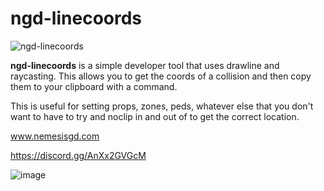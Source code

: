 # ngd-linecoords

![ngd-linecoords](https://media.discordapp.net/attachments/1077462714902917171/1077462755902247034/Large-Banner.png)


**ngd-linecoords** is a simple developer tool that uses drawline and raycasting.  This allows you to get the coords of a collision and then copy them to your clipboard with a command.

This is useful for setting props, zones, peds, whatever else that you don't want to have to try and noclip in and out of to get the correct location.

www.nemesisgd.com

https://discord.gg/AnXx2GVGcM

![image](https://github.com/delucecc/ngd-linecoords/assets/31872986/cae613af-22e6-4fbe-8946-2f591a9d34f2)

